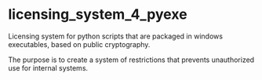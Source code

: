 # licensing_system_4_pyexe
Licensing system for python scripts that are packaged in windows executables, based on public cryptography.

The purpose is to create a system of restrictions that prevents unauthorized use for internal systems.
